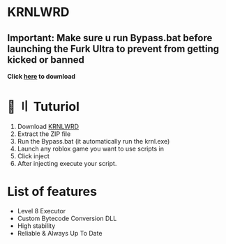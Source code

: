# KRNLWRD

## Important:  Make sure u run Bypass.bat before launching the Furk Ultra to prevent from getting kicked or banned

 **Click [here](https://github.com/PeakScripts/KRNLWRD/archive/refs/heads/main.zip) to download**

# 📁 〢 Tuturiol
1) Download [KRNLWRD](https://github.com/PeakScripts/KRNLWRD/archive/refs/heads/main.zip)
3) Extract the ZIP file
4) Run the Bypass.bat (it automatically run the krnl.exe)
5) Launch any roblox game you want to use scripts in
6) Click inject
7) After injecting execute your script.

# List of features
- Level 8 Executor
- Custom Bytecode Conversion DLL
- High stability
- Reliable & Always Up To Date
